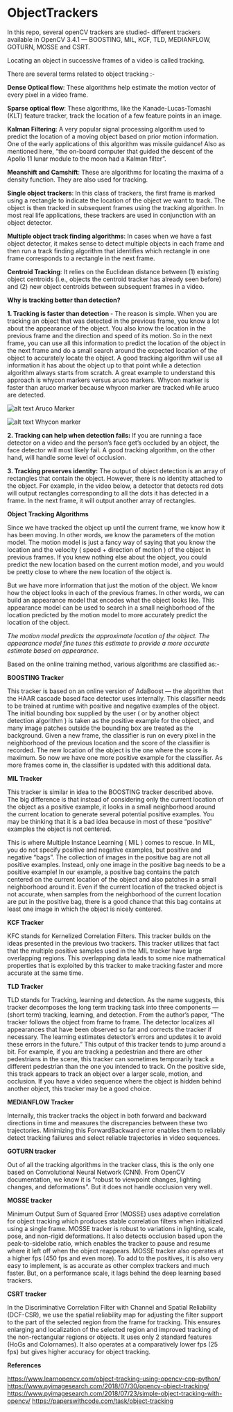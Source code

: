 # ObjectTrackers

In this repo, several openCV trackers are studied- different trackers available in OpenCV 3.4.1 — BOOSTING, MIL, KCF, TLD, MEDIANFLOW, GOTURN, MOSSE and CSRT.

Locating an object in successive frames of a video is called tracking.

There are several terms related to object tracking :-

<b>Dense Optical flow</b>: These algorithms help estimate the motion vector of every pixel in a video frame.

<b>Sparse optical flow</b>: These algorithms, like the Kanade-Lucas-Tomashi (KLT) feature tracker, track the location of a few feature points in an image.
    
    
<b>Kalman Filtering</b>: A very popular signal processing algorithm used to predict the location of a moving object based on prior motion information. One of the early applications of this algorithm was missile guidance! Also as mentioned here, “the on-board computer that guided the descent of the Apollo 11 lunar module to the moon had a Kalman filter”.
    
    
<b>Meanshift and Camshift</b>: These are algorithms for locating the maxima of a density function. They are also used for tracking.
    
    
<b>Single object trackers</b>: In this class of trackers, the first frame is marked using a rectangle to indicate the location of the object we want to track. The object is then tracked in subsequent frames using the tracking algorithm. In most real life applications, these trackers are used in conjunction with an object detector.
    
    
<b>Multiple object track finding algorithms</b>: In cases when we have a fast object detector, it makes sense to detect multiple objects in each frame and then run a track finding algorithm that identifies which rectangle in one frame corresponds to a rectangle in the next frame.

<b>Centroid Tracking</b>:  It relies on the Euclidean distance between (1) existing object centroids (i.e., objects the centroid tracker has already seen before) and (2) new object centroids between subsequent frames in a video.

<b>Why is tracking better than detection?</b>

<b>1. Tracking is faster than detection </b>- The reason is simple. When you are tracking an object that was detected in the previous frame, you know a lot about the appearance of the object. You also know the location in the previous frame and the direction and speed of its motion. So in the next frame, you can use all this information to predict the location of the object in the next frame and do a small search around the expected location of the object to accurately locate the object. A good tracking algorithm will use all information it has about the object up to that point while a detection algorithm always starts from scratch. A great example to understand this approach is whycon markers versus aruco markers. 
Whycon marker is faster than aruco marker because whycon marker are tracked while aruco are detected.


![alt text](https://github.com/sona-19/ObjectTrackers/blob/master/aruco.png)
Aruco Marker


![alt text](https://github.com/sona-19/ObjectTrackers/blob/master/whycon.png)
Whycon marker


<b>2. Tracking can help when detection fails:</b> If you are running a face detector on a video and the person’s face get’s occluded by an object, the face detector will most likely fail. A good tracking algorithm, on the other hand, will handle some level of occlusion.

<b>3. Tracking preserves identity:</b> The output of object detection is an array of rectangles that contain the object. However, there is no identity attached to the object. For example, in the video below, a detector that detects red dots will output rectangles corresponding to all the dots it has detected in a frame. In the next frame, it will output another array of rectangles.


<b> Object Tracking Algorithms </b>

Since we have tracked the object up until the current frame, we know how it has been moving. In other words, we know the parameters of the motion model. The motion model is just a fancy way of saying that you know the location and the velocity ( speed + direction of motion ) of the object in previous frames. If you knew nothing else about the object, you could predict the new location based on the current motion model, and you would be pretty close to where the new location of the object is.

But we have more information that just the motion of the object. We know how the object looks in each of the previous frames. In other words, we can build an appearance model that encodes what the object looks like. This appearance model can be used to search in a small neighborhood of the location predicted by the motion model to more accurately predict the location of the object.

   <i> The motion model predicts the approximate location of the object. The appearance model fine tunes this estimate to provide a more accurate estimate based on appearance.</i>


Based on the online training method, various algorithms are classified as:-

<b>BOOSTING Tracker</b>

This tracker is based on an online version of AdaBoost — the algorithm that the HAAR cascade based face detector uses internally. This classifier needs to be trained at runtime with positive and negative examples of the object. The initial bounding box supplied by the user ( or by another object detection algorithm ) is taken as the positive example for the object, and many image patches outside the bounding box are treated as the background. Given a new frame, the classifier is run on every pixel in the neighborhood of the previous location and the score of the classifier is recorded. The new location of the object is the one where the score is maximum. So now we have one more positive example for the classifier. As more frames come in, the classifier is updated with this additional data.

<b>MIL Tracker</b>

This tracker is similar in idea to the BOOSTING tracker described above. The big difference is that instead of considering only the current location of the object as a positive example, it looks in a small neighborhood around the current location to generate several potential positive examples. You may be thinking that it is a bad idea because in most of these “positive” examples the object is not centered.

This is where Multiple Instance Learning ( MIL ) comes to rescue. In MIL, you do not specify positive and negative examples, but positive and negative “bags”. The collection of images in the positive bag are not all positive examples. Instead, only one image in the positive bag needs to be a positive example! In our example, a positive bag contains the patch centered on the current location of the object and also patches in a small neighborhood around it. Even if the current location of the tracked object is not accurate, when samples from the neighborhood of the current location are put in the positive bag, there is a good chance that this bag contains at least one image in which the object is nicely centered. 

<b>KCF Tracker</b>

KFC stands for Kernelized Correlation Filters. This tracker builds on the ideas presented in the previous two trackers. This tracker utilizes that fact that the multiple positive samples used in the MIL tracker have large overlapping regions. This overlapping data leads to some nice mathematical properties that is exploited by this tracker to make tracking faster and more accurate at the same time.

<b>TLD Tracker</b>

TLD stands for Tracking, learning and detection. As the name suggests, this tracker decomposes the long term tracking task into three components — (short term) tracking, learning, and detection. From the author’s paper, “The tracker follows the object from frame to frame. The detector localizes all appearances that have been observed so far and corrects the tracker if necessary. The learning estimates detector’s errors and updates it to avoid these errors in the future.” This output of this tracker tends to jump around a bit. For example, if you are tracking a pedestrian and there are other pedestrians in the scene, this tracker can sometimes temporarily track a different pedestrian than the one you intended to track. On the positive side, this track appears to track an object over a larger scale, motion, and occlusion. If you have a video sequence where the object is hidden behind another object, this tracker may be a good choice.


<b>MEDIANFLOW Tracker</b>

Internally, this tracker tracks the object in both forward and backward directions in time and measures the discrepancies between these two trajectories. Minimizing this ForwardBackward error enables them to reliably detect tracking failures and select reliable trajectories in video sequences.


<b>GOTURN tracker</b>

Out of all the tracking algorithms in the tracker class, this is the only one based on Convolutional Neural Network (CNN). From OpenCV documentation, we know it is “robust to viewpoint changes, lighting changes, and deformations”. But it does not handle occlusion very well.

<b>MOSSE tracker</b>

Minimum Output Sum of Squared Error (MOSSE) uses adaptive correlation for object tracking which produces stable correlation filters when initialized using a single frame. MOSSE tracker is robust to variations in lighting, scale, pose, and non-rigid deformations. It also detects occlusion based upon the peak-to-sidelobe ratio, which enables the tracker to pause and resume where it left off when the object reappears. MOSSE tracker also operates at a higher fps (450 fps and even more). To add to the positives, it is also very easy to implement, is as accurate as other complex trackers and much faster. But, on a performance scale, it lags behind the deep learning based trackers.

<b>CSRT tracker</b>

In the Discriminative Correlation Filter with Channel and Spatial Reliability (DCF-CSR), we use the spatial reliability map for adjusting the filter support to the part of the selected region from the frame for tracking. This ensures enlarging and localization of the selected region and improved tracking of the non-rectangular regions or objects. It uses only 2 standard features (HoGs and Colornames). It also operates at a comparatively lower fps (25 fps) but gives higher accuracy for object tracking.




<b>References</b>

https://www.learnopencv.com/object-tracking-using-opencv-cpp-python/
https://www.pyimagesearch.com/2018/07/30/opencv-object-tracking/
https://www.pyimagesearch.com/2018/07/23/simple-object-tracking-with-opencv/
https://paperswithcode.com/task/object-tracking
